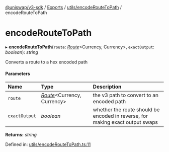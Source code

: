 [@uniswap/v3-sdk](../README.md) / [Exports](../modules.md) / [utils/encodeRouteToPath](../modules/utils_encoderoutetopath.md) / encodeRouteToPath

# encodeRouteToPath

▸ **encodeRouteToPath**(`route`: [*Route*](../classes/entities_route.route.md)<Currency, Currency\>, `exactOutput`: *boolean*): *string*

Converts a route to a hex encoded path

#### Parameters

| Name | Type | Description |
| :------ | :------ | :------ |
| `route` | [*Route*](../classes/entities_route.route.md)<Currency, Currency\> | the v3 path to convert to an encoded path |
| `exactOutput` | *boolean* | whether the route should be encoded in reverse, for making exact output swaps |

**Returns:** *string*

Defined in: [utils/encodeRouteToPath.ts:11](https://github.com/Uniswap/uniswap-v3-sdk/blob/aeb1b09/src/utils/encodeRouteToPath.ts#L11)
